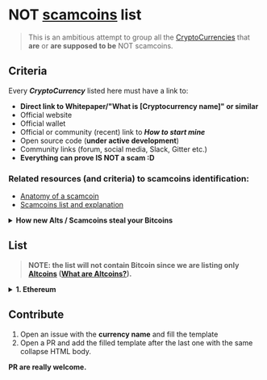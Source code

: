 # NOT [scamcoins](http://altcoins.com/scamcoins) list

> This is an ambitious attempt to group all the [CryptoCurrencies](https://en.wikipedia.org/wiki/Cryptocurrency) that **are** or **are supposed to be** NOT scamcoins.  

## Criteria

Every ***CryptoCurrency*** listed here must have a link to:
  - **Direct link to Whitepaper/"What is [Cryptocurrency name]" or similar**
  - Official website
  - Official wallet
  - Official or community (recent) link to ***How to start mine***
  - Open source code (**under active development**)
  - Community links (forum, social media, Slack, Gitter etc.)
  - **Everything can prove IS NOT a scam :D**
  

### Related resources (and criteria) to scamcoins identification:
  - [Anatomy of a scamcoin](http://cryptolife.net/the-anatomy-of-a-scamcoin-7-things-to-know-before-investing-in-an-altcoin/)
  - [Scamcoins list and explanation](http://www.bitcoinallstars.com/scamcoins/)  

<details><summary><b>How new Alts / Scamcoins steal your Bitcoins</b></summary><p>

> It seems every day a new alt coin pops up. They are easy to make - most are just clones of coins
that were programmed by someone else and just given a new name, a few graphic tweaks, etc. to make it look new.
It doesn’t take much work - a new scam coin is born.   Most of the devs who create these coins have only one intention - to steal bitcoins from others.  This explains how they do it.    

> First they clone an existing coin, make a few tweaks, make a website (which helps scam coins look legit) then they pre-mine a good amount of coins which they will dump later on. 
After the coin is up and ready for launch it is  Announced on various sites - bitcointalk.org, reddit, etc.

> They get the coin listed on an exchange or two and then deposit a portion of their pre-mine coins they already 
have saved up. They may make a few Bitcoins after their coin gets listed, but this is not the way they 
intend to get your Bitcoins. They let their coin do whatever the market wants for a month or two, maybe try to hype it up a little thru various forums and trollboxes to help legitimize it.  They don’t want to pump it as soon as it gets listed on an exchange - this would be obviously suspicious. 

> Then the day comes where they decide to make their move. They start by buying up the orders on
the exchange(s) to start driving up the price to give the illusion that their coin is starting to take of.  This doesn’t cost them anything because they pre-mined the coins for free and the Bitcoins they are using to buy up the orders go back to them because they are buying the scamcoin from themselves anyways.  After us innocent, unsuspecting users see that this alt
is moving up a large percent is when we start putting our bitcoin orders in so we don’t miss out on this coin that seems to be really taking off.  As soon as enough orders are put in / coins are bought - when the scammer devs are happy with the amount of BTC they have acquired, they dump the rest of their pre-mined coins on the order book to buy 
up any lower bitcoin orders still on the books.   Congratulations, you have just become a bag holder of a worthless scamcoin that is back to its previous price of next to nothing, the devs have conned you out of your bitcoins and will let their scam coin die to start working on their next scam.

> From [How scamcoin works (Bitcointalk)](https://bitcointalk.org/index.php?topic=1364919.0)
  
</p></details>    


## List

> **NOTE: the list will not contain Bitcoin since we are listing only [Altcoins](https://en.bitcoin.it/wiki/Altcoin) ([What are Altcoins?](http://www.newsbtc.com/altcoins/)).**

<details><summary><b>1. Ethereum</b></summary><p>

  - **Direct link to Whitepaper/"What is [Cryptocurrency name]" or similar**: [White Paper](https://github.com/ethereum/wiki/wiki/White-Paper)
  - Official website: [www.ethereum.org](https://www.ethereum.org/)
  - Official wallet: [mist](https://github.com/ethereum/mist/releases)
  - Official or community (recent) link to ***How to start mine***: [Quick start guide to mine Ethereum](https://forum.ethereum.org/discussion/8886/quick-start-guide-to-mine-ethereum)
  - Open source code (**under active development**): [github/ethereum](https://github.com/ethereum)
  - Community links (forum, social media, Slack, Gitter etc.): [Community](https://www.ethereum.org/#community)
  
  
</p></details>    


## Contribute

1. Open an issue with the **currency name** and fill the template
2. Open a PR and add the filled template after the last one with the same collapse HTML body.

**PR are really welcome.**
